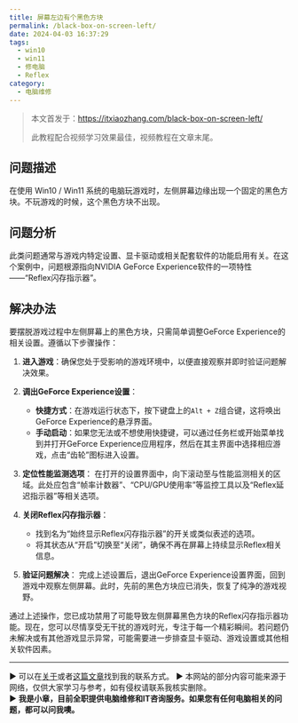 ```yaml
---
title: 屏幕左边有个黑色方块
permalink: /black-box-on-screen-left/
date: 2024-04-03 16:37:29
tags:
  - win10
  - win11
  - 修电脑
  - Reflex
category:
  - 电脑维修
---
```



> 本文首发于：<https://itxiaozhang.com/black-box-on-screen-left/>
>
> 此教程配合视频学习效果最佳，视频教程在文章末尾。

## 问题描述

在使用 Win10 / Win11 系统的电脑玩游戏时，左侧屏幕边缘出现一个固定的黑色方块。不玩游戏的时候，这个黑色方块不出现。

<!--more-->

## 问题分析

此类问题通常与游戏内特定设置、显卡驱动或相关配套软件的功能启用有关。在这个案例中，问题根源指向NVIDIA GeForce Experience软件的一项特性——“Reflex闪存指示器”。

## 解决办法

要摆脱游戏过程中左侧屏幕上的黑色方块，只需简单调整GeForce Experience的相关设置。遵循以下步骤操作：

1. **进入游戏**：确保您处于受影响的游戏环境中，以便直接观察并即时验证问题解决效果。

2. **调出GeForce Experience设置**：
   - **快捷方式**：在游戏运行状态下，按下键盘上的`Alt + Z`组合键，这将唤出GeForce Experience的悬浮界面。
   - **手动启动**：如果您无法或不想使用快捷键，可以通过任务栏或开始菜单找到并打开GeForce Experience应用程序，然后在其主界面中选择相应游戏，点击“齿轮”图标进入设置。

3. **定位性能监测选项**：
   在打开的设置界面中，向下滚动至与性能监测相关的区域。此处应包含“帧率计数器”、“CPU/GPU使用率”等监控工具以及“Reflex延迟指示器”等相关选项。

4. **关闭Reflex闪存指示器**：
   - 找到名为“始终显示Reflex闪存指示器”的开关或类似表述的选项。
   - 将其状态从“开启”切换至“关闭”，确保不再在屏幕上持续显示Reflex相关信息。

5. **验证问题解决**：
   完成上述设置后，退出GeForce Experience设置界面，回到游戏中观察左侧屏幕。此时，先前的黑色方块应已消失，恢复了纯净的游戏视野。

通过上述操作，您已成功禁用了可能导致左侧屏幕黑色方块的Reflex闪存指示器功能。现在，您可以尽情享受无干扰的游戏时光，专注于每一个精彩瞬间。若问题仍未解决或有其他游戏显示异常，可能需要进一步排查显卡驱动、游戏设置或其他相关软件因素。

---
▶ 可以在[关于](https://itxiaozhang.com/about/)或者[这篇文章](https://itxiaozhang.com/about-computer-repair-services-with-me/)找到我的联系方式。
▶ 本网站的部分内容可能来源于网络，仅供大家学习与参考，如有侵权请联系我核实删除。  
▶ **我是小章，目前全职提供电脑维修和IT咨询服务。如果您有任何电脑相关的问题，都可以问我噢。**  
